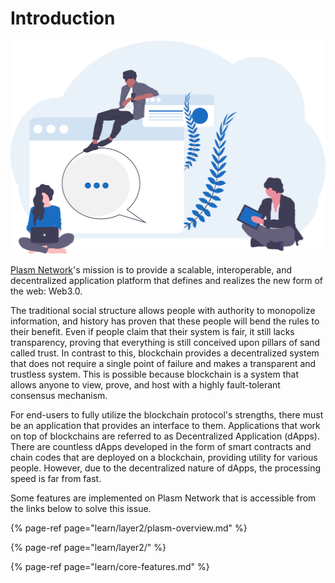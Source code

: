 # Introduction

![](.gitbook/assets/undraw_group_chat_unwm.svg)

[Plasm Network](https://www.plasmnet.io/)'s mission is to provide a scalable, interoperable, and decentralized application platform that defines and realizes the new form of the web: Web3.0.

The traditional social structure allows people with authority to monopolize information, and history has proven that these people will bend the rules to their benefit. Even if people claim that their system is fair, it still lacks transparency, proving that everything is still conceived upon pillars of sand called trust. In contrast to this, blockchain provides a decentralized system that does not require a single point of failure and makes a transparent and trustless system. This is possible because blockchain is a system that allows anyone to view, prove, and host with a highly fault-tolerant consensus mechanism. ‌ 

For end-users to fully utilize the blockchain protocol's strengths, there must be an application that provides an interface to them. Applications that work on top of blockchains are referred to as Decentralized Application \(dApps\). There are countless dApps developed in the form of smart contracts and chain codes that are deployed on a blockchain, providing utility for various people. However, due to the decentralized nature of dApps, the processing speed is far from fast.

Some features are implemented on Plasm Network that is accessible from the links below to solve this issue.

{% page-ref page="learn/layer2/plasm-overview.md" %}

{% page-ref page="learn/layer2/" %}

{% page-ref page="learn/core-features.md" %}

